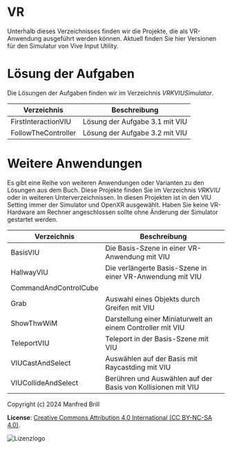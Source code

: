 # VR

Unterhalb dieses Verzeichnisses finden wir die Projekte, die als VR-Anwendung
ausgeführt werden können. Aktuell finden Sie hier Versionen für den Simulatur
von Vive Input Utility. 

# Lösung der Aufgaben
Die Lösungen der Aufgaben finden wir im Verzeichnis *VRKVIUSimulator*.

| Verzeichnis         | Beschreibung    |
| -------------       | ---------- | 
| FirstInteractionVIU | Lösung der Aufgabe 3.1 mit VIU                            |
| FollowTheController | Lösung der Aufgabe 3.2 mit VIU                            |


# Weitere Anwendungen
Es gibt eine Reihe von weiteren Anwendungen oder Varianten zu den Lösungen aus dem Buch.
Diese Projekte finden Sie im Verzeichnis *VRKVIU* oder in weiteren Unterverzeichnissen.
In diesen Projekten ist in den VIU Setting immer der Simulator und OpenXR ausgewählt.
Haben Sie keine VR-Hardware am Rechner angeschlossen sollte ohne Änderung der Simulator
gestartet werden.

| Verzeichnis         | Beschreibung    |
| -------------       | ---------- | 
| BasisVIU            | Die Basis-Szene in einer VR-Anwendung mit VIU                |
| HallwayVIU          | Die verlängerte Basis-Szene in einer VR-Anwendung mit VIU    |
| CommandAndControlCube |          | CCC auf der Basis von VIU    |
| Grab                | Auswahl eines Objekts durch Greifen mit VIU                  |
| ShowThwWiM          | Darstellung einer Miniaturwelt an einem Controller mit VIU   |
| TeleportVIU         | Teleport in der Basis-Szene mit VIU                          |
| VIUCastAndSelect    | Auswählen auf der Basis mit Raycastding mit VIU              |
| VIUCollideAndSelect | Berühren und Auswählen auf der Basis von Kollisionen mit VIU |


Copyright (c) 2024 Manfred Brill

**License**: [Creative Commons Attribution 4.0 International (CC BY-NC-SA 4.0)](https://creativecommons.org/licenses/by-nc-sa/4.0/).  

![Lizenzlogo](https://licensebuttons.net/l/by-nc-sa/3.0/de/88x31.png)

